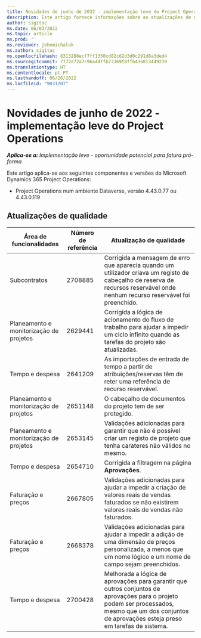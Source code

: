 ```yaml
---
title: Novidades de junho de 2022 - implementação leve do Project Operations
description: Este artigo fornece informações sobre as atualizações de qualidade que estão disponíveis na versão de junho de 2022 da implementação lite do Microsoft Dynamics 365 Project Operations.
author: sigitac
ms.date: 06/03/2022
ms.topic: article
ms.prod: ''
ms.reviewer: johnmichalak
ms.author: sigitac
ms.openlocfilehash: 8313288ecf7ff1350cd82c62d3d0c291d8a3ded4
ms.sourcegitcommit: 7772d72a7c96a44ffb23369f8ffb436813449239
ms.translationtype: HT
ms.contentlocale: pt-PT
ms.lasthandoff: 06/20/2022
ms.locfileid: "9031207"
---
```

# <a name="whats-new-june-2022---project-operations-lite-deployment"></a>Novidades de junho de 2022 - implementação leve do Project Operations

_**Aplica-se a:** Implementação leve - oportunidade potencial para fatura pró-forma_

Este artigo aplica-se aos seguintes componentes e versões do Microsoft Dynamics 365 Project Operations:

- Project Operations num ambiente Dataverse, versão 4.43.0.77 ou 4.43.0.119

## <a name="quality-updates"></a>Atualizações de qualidade

| Área de funcionalidades | Número de referência | Atualização de qualidade |
| --- | --- | --- |
| Subcontratos | 2708885 | Corrigida a mensagem de erro que aparecia quando um utilizador criava um registo de cabeçalho de reserva de recursos reservável onde nenhum recurso reservável foi preenchido. |
| Planeamento e monitorização de projetos | 2629441 | Corrigida a lógica de acionamento do fluxo de trabalho para ajudar a impedir um ciclo infinito quando as tarefas do projeto são atualizadas. |
| Tempo e despesa | 2641209 | As importações de entrada de tempo a partir de atribuições/reservas têm de reter uma referência de recurso reservável. |
| Planeamento e monitorização de projetos | 2651148 | O cabeçalho de documentos do projeto tem de ser protegido.|
| Planeamento e monitorização de projetos | 2653145 | Validações adicionadas para garantir que não é possível criar um registo de projeto que tenha carateres não válidos no mesmo. |
| Tempo e despesa | 2654710 | Corrigida a filtragem na página **Aprovações**. |
| Faturação e preços | 2667805 | Validações adicionadas para ajudar a impedir a criação de valores reais de vendas faturados se não existirem valores reais de vendas não faturados. |
| Faturação e preços | 2668378 | Validações adicionadas para ajudar a impedir a adição de uma dimensão de preços personalizada, a menos que um nome lógico e um nome de campo sejam preenchidos. |
| Tempo e despesa | 2700428 | Melhorada a lógica de aprovações para garantir que outros conjuntos de aprovações para o projeto podem ser processados, mesmo que um dos conjuntos de aprovações esteja preso em tarefas de sistema. |
